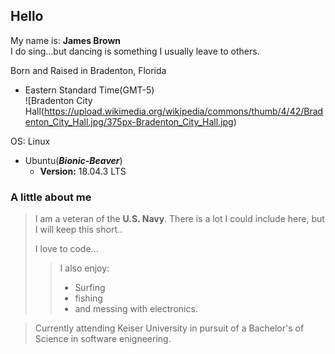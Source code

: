 ## Hello  
My name is: **James Brown**    
I do sing...but dancing is something I usually leave to others. 

Born and Raised in Bradenton, Florida  
 * Eastern Standard Time(GMT-5)  
![Bradenton City Hall(https://upload.wikimedia.org/wikipedia/commons/thumb/4/42/Bradenton_City_Hall.jpg/375px-Bradenton_City_Hall.jpg)  

OS: Linux  
* Ubuntu(**_Bionic-Beaver_**)    
   * **Version:** 18.04.3 LTS 
### A little about me  
>I am a veteran of the **U.S. Navy**.
>There is a lot I could include here, but I will keep this short..  
>
>I love to code...  
>> I also enjoy:  
>> * Surfing    
>> * fishing  
>> * and messing with electronics.    

>Currently attending Keiser University in pursuit of a Bachelor's of Science in
software enigneering.
